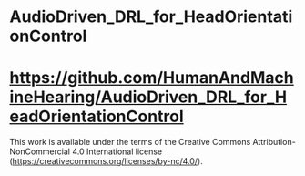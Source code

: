 # AudioDriven_DRL_for_HeadOrientationControl
# https://github.com/HumanAndMachineHearing/AudioDriven_DRL_for_HeadOrientationControl

This work is available under the terms of the Creative Commons
Attribution-NonCommercial 4.0 International license (https://creativecommons.org/licenses/by-nc/4.0/).
